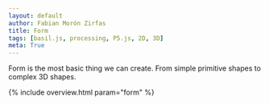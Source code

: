 ```yaml
---  
layout: default
author: Fabian Morón Zirfas
title: Form
tags: [basil.js, processing, P5.js, 2D, 3D]
meta: True
---  
```



Form is the most basic thing we can create. From simple primitive shapes to complex 3D shapes. 

{% include overview.html param="form" %}